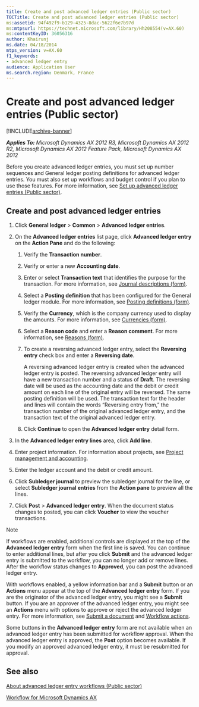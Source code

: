 ```yaml
---
title: Create and post advanced ledger entries (Public sector)
TOCTitle: Create and post advanced ledger entries (Public sector)
ms:assetid: 94f492f9-b129-4325-8dac-5622f6e7b97d
ms:mtpsurl: https://technet.microsoft.com/library/Hh208554(v=AX.60)
ms:contentKeyID: 36056316
author: Khairunj
ms.date: 04/18/2014
mtps_version: v=AX.60
f1_keywords:
- advanced ledger entry
audience: Application User
ms.search.region: Denmark, France
---
```


# Create and post advanced ledger entries (Public sector) 


[!INCLUDE[archive-banner](includes/archive-banner.md)]


_**Applies To:** Microsoft Dynamics AX 2012 R3, Microsoft Dynamics AX 2012 R2, Microsoft Dynamics AX 2012 Feature Pack, Microsoft Dynamics AX 2012_

Before you create advanced ledger entries, you must set up number sequences and General ledger posting definitions for advanced ledger entries. You must also set up workflows and budget control if you plan to use those features. For more information, see [Set up advanced ledger entries (Public sector)](set-up-advanced-ledger-entries-public-sector.md).

## Create and post advanced ledger entries

1.  Click **General ledger** \> **Common** \> **Advanced ledger entries**.

2.  On the **Advanced ledger entries** list page, click **Advanced ledger entry** on the **Action Pane** and do the following:
    
    1.  Verify the **Transaction number**.
    
    2.  Verify or enter a new **Accounting date**.
    
    3.  Enter or select **Transaction text** that identifies the purpose for the transaction. For more information, see [Journal descriptions (form)](https://technet.microsoft.com/library/aa587702\(v=ax.60\)).
    
    4.  Select a **Posting definition** that has been configured for the General ledger module. For more information, see [Posting definitions (form)](https://technet.microsoft.com/library/hh227607\(v=ax.60\)).
    
    5.  Verify the **Currency**, which is the company currency used to display the amounts. For more information, see [Currencies (form)](https://technet.microsoft.com/library/aa582902\(v=ax.60\)).
    
    6.  Select a **Reason code** and enter a **Reason comment**. For more information, see [Reasons (form)](https://technet.microsoft.com/library/hh209362\(v=ax.60\)).
    
    7.  To create a reversing advanced ledger entry, select the **Reversing entry** check box and enter a **Reversing date**.
        
        A reversing advanced ledger entry is created when the advanced ledger entry is posted. The reversing advanced ledger entry will have a new transaction number and a status of **Draft**. The reversing date will be used as the accounting date and the debit or credit amount on each line of the original entry will be reversed. The same posting definition will be used. The transaction text for the header and lines will contain the words “Reversing entry from,” the transaction number of the original advanced ledger entry, and the transaction text of the original advanced ledger entry.
    
    8.  Click **Continue** to open the **Advanced ledger entry** detail form.

3.  In the **Advanced ledger entry lines** area, click **Add line**.

4.  Enter project information. For information about projects, see [Project management and accounting](project-management-and-accounting.md).

5.  Enter the ledger account and the debit or credit amount.

6.  Click **Subledger journal** to preview the subledger journal for the line, or select **Subledger journal entries** from the **Action pane** to preview all the lines.

7.  Click **Post** \> **Advanced ledger entry**. When the document status changes to posted, you can click **Voucher** to view the voucher transactions.


> [!NOTE]
> <P>If workflows are enabled, additional controls are displayed at the top of the <STRONG>Advanced ledger entry</STRONG> form when the first line is saved. You can continue to enter additional lines, but after you click <STRONG>Submit</STRONG> and the advanced ledger entry is submitted to the workflow, you can no longer add or remove lines. After the workflow status changes to <STRONG>Approved</STRONG>, you can post the advanced ledger entry.</P>
> <P>With workflows enabled, a yellow information bar and a <STRONG>Submit</STRONG> button or an <STRONG>Actions</STRONG> menu appear at the top of the <STRONG>Advanced ledger entry</STRONG> form. If you are the originator of the advanced ledger entry, you might see a <STRONG>Submit</STRONG> button. If you are an approver of the advanced ledger entry, you might see an <STRONG>Actions</STRONG> menu with options to approve or reject the advanced ledger entry. For more information, see <A href="submit-a-document.md">Submit a document</A> and <A href="workflow-actions.md">Workflow actions</A>.</P>
> <P>Some buttons in the <STRONG>Advanced ledger entry</STRONG> form are not available when an advanced ledger entry has been submitted for workflow approval. When the advanced ledger entry is approved, the <STRONG>Post</STRONG> option becomes available. If you modify an approved advanced ledger entry, it must be resubmitted for approval.</P>



## See also

[About advanced ledger entry workflows (Public sector)](about-advanced-ledger-entry-workflows-public-sector.md)

[Workflow for Microsoft Dynamics AX](workflow-for-microsoft-dynamics-ax.md)

  


